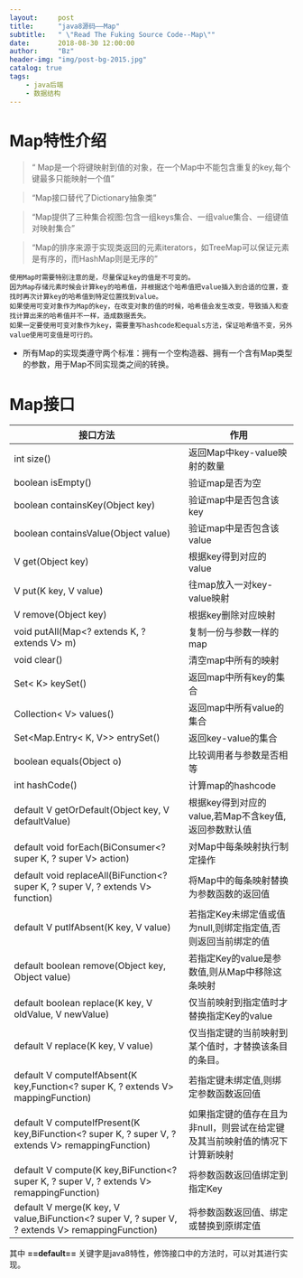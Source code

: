 ```yaml
---
layout:     post
title:      "java8源码——Map"
subtitle:   " \"Read The Fuking Source Code--Map\""
date:       2018-08-30 12:00:00
author:     "Bz"
header-img: "img/post-bg-2015.jpg"
catalog: true
tags:
    - java后端
    - 数据结构
---
```

# Map特性介绍
> “  Map是一个将键映射到值的对象，在一个Map中不能包含重复的key,每个键最多只能映射一个值”
  
> “Map接口替代了Dictionary抽象类”

> “Map提供了三种集合视图:包含一组keys集合、一组value集合、一组键值对映射集合”
  
> “Map的排序来源于实现类返回的元素iterators，如TreeMap可以保证元素是有序的，而HashMap则是无序的”

    使用Map时需要特别注意的是，尽量保证key的值是不可变的。
    因为Map存储元素时候会计算key的哈希值，并根据这个哈希值把value插入到合适的位置，查找时再次计算key的哈希值到特定位置找到value。
    如果使用可变对象作为Map的key，在改变对象的值的时候，哈希值会发生改变，导致插入和查找计算出来的哈希值并不一样，造成数据丢失。
    如果一定要使用可变对象作为key，需要重写hashcode和equals方法，保证哈希值不变，另外value使用可变值是可行的。

- 所有Map的实现类遵守两个标准：拥有一个空构造器、拥有一个含有Map类型的参数，用于Map不同实现类之间的转换。

# Map接口

接口方法|作用
-|-
int size()|返回Map中key-value映射的数量
boolean isEmpty()|验证map是否为空
boolean containsKey(Object key)|验证map中是否包含该key
boolean containsValue(Object value)|验证map中是否包含该value
V get(Object key)|根据key得到对应的value
V put(K key, V value)|往map放入一对key-value映射
V remove(Object key)|根据key删除对应映射
void putAll(Map<? extends K, ? extends V> m)|复制一份与参数一样的map
void clear()|清空map中所有的映射
Set< K> keySet()|返回map中所有key的集合
Collection< V> values()|返回map中所有value的集合
Set<Map.Entry< K, V>> entrySet()|返回key-value的集合
boolean equals(Object o)|比较调用者与参数是否相等
int hashCode()|计算map的hashcode
default V getOrDefault(Object key, V defaultValue)|根据key得到对应的value,若Map不含key值,返回参数默认值
default void forEach(BiConsumer<? super K, ? super V> action)|对Map中每条映射执行制定操作
default void replaceAll(BiFunction<? super K, ? super V, ? extends V> function)|将Map中的每条映射替换为参数函数的返回值
default V putIfAbsent(K key, V value)|若指定Key未绑定值或值为null,则绑定指定值,否则返回当前绑定的值
default boolean remove(Object key, Object value)|若指定Key的value是参数值,则从Map中移除这条映射
default boolean replace(K key, V oldValue, V newValue)|仅当前映射到指定值时才替换指定Key的value
default V replace(K key, V value)|仅当指定键的当前映射到某个值时，才替换该条目的条目。
default V computeIfAbsent(K key,Function<? super K, ? extends V> mappingFunction)|若指定键未绑定值,则绑定参数函数返回值
default V computeIfPresent(K key,BiFunction<? super K, ? super V, ? extends V> remappingFunction)|如果指定键的值存在且为非null，则尝试在给定键及其当前映射值的情况下计算新映射
default V compute(K key,BiFunction<? super K, ? super V, ? extends V> remappingFunction)|将参数函数返回值绑定到指定Key
default V merge(K key, V value,BiFunction<? super V, ? super V, ? extends V> remappingFunction)|将参数函数返回值、绑定或替换到原绑定值


其中 **==default==** 关键字是java8特性，修饰接口中的方法时，可以对其进行实现。
